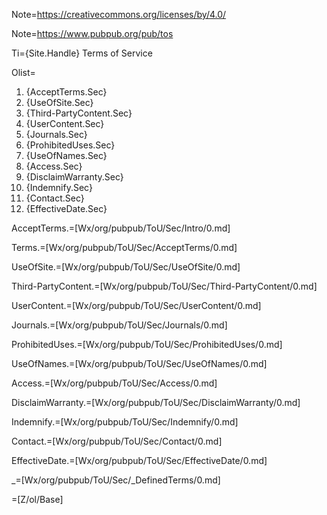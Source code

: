 Note=https://creativecommons.org/licenses/by/4.0/

Note=https://www.pubpub.org/pub/tos

Ti={Site.Handle} Terms of Service

Olist=<ol><li>{AcceptTerms.Sec}</li><li>{UseOfSite.Sec}</li><li>{Third-PartyContent.Sec}</li><li>{UserContent.Sec}</li><li>{Journals.Sec}</li><li>{ProhibitedUses.Sec}</li><li>{UseOfNames.Sec}</li><li>{Access.Sec}</li><li>{DisclaimWarranty.Sec}</li><li>{Indemnify.Sec}</li><li>{Contact.Sec}</li><li>{EffectiveDate.Sec}</li></ol>

AcceptTerms.=[Wx/org/pubpub/ToU/Sec/Intro/0.md]

Terms.=[Wx/org/pubpub/ToU/Sec/AcceptTerms/0.md]

UseOfSite.=[Wx/org/pubpub/ToU/Sec/UseOfSite/0.md]

Third-PartyContent.=[Wx/org/pubpub/ToU/Sec/Third-PartyContent/0.md]

UserContent.=[Wx/org/pubpub/ToU/Sec/UserContent/0.md]

Journals.=[Wx/org/pubpub/ToU/Sec/Journals/0.md]

ProhibitedUses.=[Wx/org/pubpub/ToU/Sec/ProhibitedUses/0.md]

UseOfNames.=[Wx/org/pubpub/ToU/Sec/UseOfNames/0.md]

Access.=[Wx/org/pubpub/ToU/Sec/Access/0.md]

DisclaimWarranty.=[Wx/org/pubpub/ToU/Sec/DisclaimWarranty/0.md]

Indemnify.=[Wx/org/pubpub/ToU/Sec/Indemnify/0.md]

Contact.=[Wx/org/pubpub/ToU/Sec/Contact/0.md]

EffectiveDate.=[Wx/org/pubpub/ToU/Sec/EffectiveDate/0.md]

_=[Wx/org/pubpub/ToU/Sec/_DefinedTerms/0.md] 

=[Z/ol/Base]